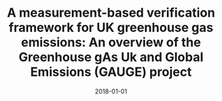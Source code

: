 ---
title: "A measurement-based verification framework for UK greenhouse gas emissions: An overview of the Greenhouse gAs Uk and Global Emissions (GAUGE) project"
collection: publications
permalink: /publication/2018-01-01-Palmer201811753
date: 2018-01-01
venue: 'Atmospheric Chemistry and Physics'
paperurl: 'https://doi.org/10.5194/acp-18-11753-2018'
citation: 'Palmer et al., <b>A measurement-based verification framework for UK greenhouse gas emissions: An overview of the Greenhouse gAs Uk and Global Emissions (GAUGE) project</b>, Atmospheric Chemistry and Physics, 2018, 10.5194/acp-18-11753-2018'
---